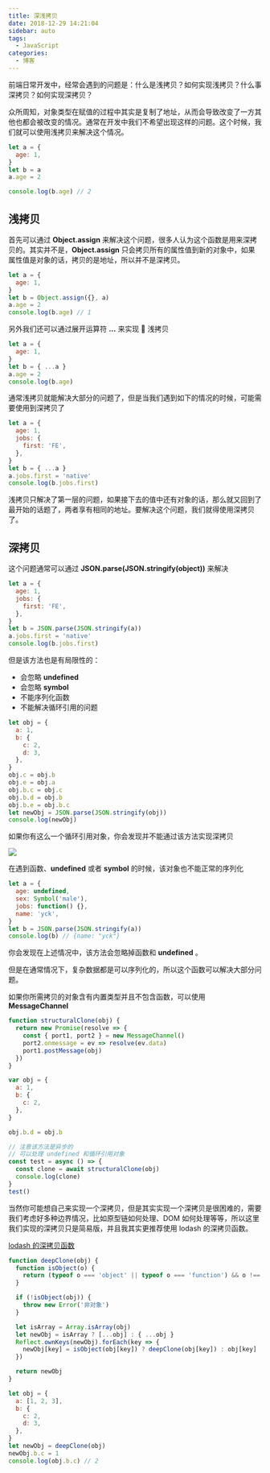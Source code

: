 ```yaml
---
title: 深浅拷贝
date: 2018-12-29 14:21:04
sidebar: auto
tags:
  - JavaScript
categories:
  - 博客
---
```


前端日常开发中，经常会遇到的问题是：什么是浅拷贝？如何实现浅拷贝？什么事深拷贝？如何实现深拷贝？

众所周知，对象类型在赋值的过程中其实是复制了地址，从而会导致改变了一方其他也都会被改变的情况。通常在开发中我们不希望出现这样的问题。这个时候，我们就可以使用浅拷贝来解决这个情况。

<!-- more -->

```js
let a = {
  age: 1,
}
let b = a
a.age = 2

console.log(b.age) // 2
```

## 浅拷贝

首先可以通过 **Object.assign** 来解决这个问题，很多人认为这个函数是用来深拷贝的。其实并不是，**Object.assign** 只会拷贝所有的属性值到新的对象中，如果属性值是对象的话，拷贝的是地址，所以并不是深拷贝。

```js
let a = {
  age: 1,
}
let b = Object.assign({}, a)
a.age = 2
console.log(b.age) // 1
```

另外我们还可以通过展开运算符 **...** 来实现  浅拷贝

```js
let a = {
  age: 1,
}
let b = { ...a }
a.age = 2
console.log(b.age)
```

通常浅拷贝就能解决大部分的问题了，但是当我们遇到如下的情况的时候，可能需要使用到深拷贝了

```js
let a = {
  age: 1,
  jobs: {
    first: 'FE',
  },
}
let b = { ...a }
a.jobs.first = 'native'
console.log(b.jobs.first)
```

浅拷贝只解决了第一层的问题，如果接下去的值中还有对象的话，那么就又回到了最开始的话题了，两者享有相同的地址。要解决这个问题，我们就得使用深拷贝了。

## 深拷贝

这个问题通常可以通过 **JSON.parse(JSON.stringify(object))** 来解决

```js
let a = {
  age: 1,
  jobs: {
    first: 'FE',
  },
}
let b = JSON.parse(JSON.stringify(a))
a.jobs.first = 'native'
console.log(b.jobs.first)
```

但是该方法也是有局限性的：

- 会忽略 **undefined**
- 会忽略 **symbol**
- 不能序列化函数
- 不能解决循环引用的问题

```js
let obj = {
  a: 1,
  b: {
    c: 2,
    d: 3,
  },
}
obj.c = obj.b
obj.e = obj.a
obj.b.c = obj.c
obj.b.d = obj.b
obj.b.e = obj.b.c
let newObj = JSON.parse(JSON.stringify(obj))
console.log(newObj)
```

如果你有这么一个循环引用对象，你会发现并不能通过该方法实现深拷贝

![](https://static.skynian.cn/19-1-2/38398019.jpg)

在遇到函数、**undefined** 或者 **symbol** 的时候，该对象也不能正常的序列化

```js
let a = {
  age: undefined,
  sex: Symbol('male'),
  jobs: function() {},
  name: 'yck',
}
let b = JSON.parse(JSON.stringify(a))
console.log(b) // {name: "yck"}
```

你会发现在上述情况中，该方法会忽略掉函数和 **undefined** 。

但是在通常情况下，复杂数据都是可以序列化的，所以这个函数可以解决大部分问题。

如果你所需拷贝的对象含有内置类型并且不包含函数，可以使用 **MessageChannel**

```js
function structuralClone(obj) {
  return new Promise(resolve => {
    const { port1, port2 } = new MessageChannel()
    port2.onmessage = ev => resolve(ev.data)
    port1.postMessage(obj)
  })
}

var obj = {
  a: 1,
  b: {
    c: 2,
  },
}

obj.b.d = obj.b

// 注意该方法是异步的
// 可以处理 undefined 和循环引用对象
const test = async () => {
  const clone = await structuralClone(obj)
  console.log(clone)
}
test()
```

当然你可能想自己来实现一个深拷贝，但是其实实现一个深拷贝是很困难的，需要我们考虑好多种边界情况，比如原型链如何处理、DOM 如何处理等等，所以这里我们实现的深拷贝只是简易版，并且我其实更推荐使用 lodash 的深拷贝函数。

[lodash 的深拷贝函数](https://link.juejin.im?target=https%3A%2F%2Flodash.com%2Fdocs%23cloneDeep)

```js
function deepClone(obj) {
  function isObject(o) {
    return (typeof o === 'object' || typeof o === 'function') && o !== null
  }

  if (!isObject(obj)) {
    throw new Error('非对象')
  }

  let isArray = Array.isArray(obj)
  let newObj = isArray ? [...obj] : { ...obj }
  Reflect.ownKeys(newObj).forEach(key => {
    newObj[key] = isObject(obj[key]) ? deepClone(obj[key]) : obj[key]
  })

  return newObj
}

let obj = {
  a: [1, 2, 3],
  b: {
    c: 2,
    d: 3,
  },
}
let newObj = deepClone(obj)
newObj.b.c = 1
console.log(obj.b.c) // 2
```
